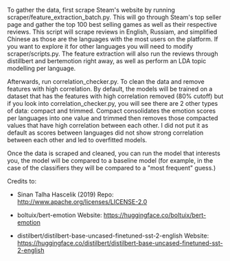 To gather the data, first scrape Steam's website by running scraper/feature_extraction_batch.py. This will go through Steam's top seller page and gather the top 100 best selling games as well as their respective reviews.
This script will scrape reviews in English, Russiam, and simplified Chinese as those are the languages with the most users on the platform. If you want to explore it for other languages you will need to modify scraper/scripts.py.
The feature extraction will also run the reviews through distillbert and bertemotion right away, as well as perform an LDA topic modelling per language.

Afterwards, run correlation_checker.py. To clean the data and remove features with high correlation. By default, the models will be trained on a dataset that has the features with high correlation removed (80% cutoff) but if you look into correlation_checker.py, you will see there are 2 other types of data: compact and trimmed.
Compact consolidates the emotion scores per languages into one value and trimmed then removes those compacted values that have high correlation between each other. I did not put it as default as scores between languages did not show strong correlation between each other and led to overfitted models.

Once the data is scraped and cleaned, you can run the model that interests you, the model will be compared to a baseline model (for example, in the case of the classifiers they will be compared to a "most frequent" guess.)

Credits to:
 - Sinan Talha Hascelik (2019)
Repo: http://www.apache.org/licenses/LICENSE-2.0 

- boltuix/bert-emotion
Website: https://huggingface.co/boltuix/bert-emotion 

- distilbert/distilbert-base-uncased-finetuned-sst-2-english
Website: https://huggingface.co/distilbert/distilbert-base-uncased-finetuned-sst-2-english
